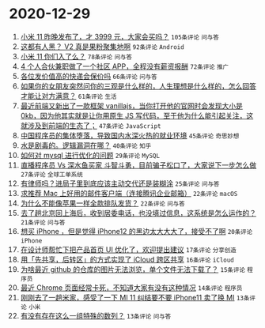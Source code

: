 # 2020-12-29

1. [小米 11 昨晚发布了，才 3999 元，大家会买吗？](https://www.v2ex.com/t/739864) ``105条评论`` ``问与答``
1. [这都有人黑？ V2 真是果粉聚集地啊](https://www.v2ex.com/t/739825) ``92条评论`` ``Android``
1. [小米 11 你们入了么？](https://www.v2ex.com/t/739814) ``78条评论`` ``问与答``
1. [4 个人合伙兼职做了一个社区 APP，全程没有薪资报酬](https://www.v2ex.com/t/739880) ``72条评论`` ``推广``
1. [各位发价值高的快递会保价吗](https://www.v2ex.com/t/739834) ``66条评论`` ``问与答``
1. [如果你的女朋友突然问你的三观是什么样的，人生理想是什么样的，怎么回答才能让对方满意？](https://www.v2ex.com/t/739936) ``61条评论`` ``生活``
1. [最近前端又新出了一款框架 vanillajs，当你打开他的官网时会发现大小是 0kb，因为他其实就是让你用原生 JS 写代码，至于他为什么能引起关注，这就涉及到前端的生态了；](https://www.v2ex.com/t/739837) ``47条评论`` ``JavaScript``
1. [中国程序员的集体堕落，导致国内水深火热的就业环境](https://www.v2ex.com/t/739920) ``45条评论`` ``奇思妙想``
1. [水是剧毒的。逻辑漏洞在哪？](https://www.v2ex.com/t/739969) ``40条评论`` ``知乎``
1. [如何对 mysql 进行优化的问题](https://www.v2ex.com/t/739820) ``29条评论`` ``MySQL``
1. [直播程序员 Vs 深水鱼买家 斗智斗勇，目前骗子松口了，大家说下一步怎么做](https://www.v2ex.com/t/739972) ``27条评论`` ``全球工单系统``
1. [有律师吗？进局子里到底应该主动交代还是装糊涂](https://www.v2ex.com/t/739850) ``25条评论`` ``问与答``
1. [求推荐 Mac 上好用的邮件客户端（连接腾讯企业邮箱）](https://www.v2ex.com/t/739875) ``22条评论`` ``macOS``
1. [为什么不能像苹果一样全款排队发货？](https://www.v2ex.com/t/739816) ``22条评论`` ``问与答``
1. [去了趟北京回上海后，收到居委电话，也没填过信息，这系统是怎么运作的？](https://www.v2ex.com/t/739916) ``21条评论`` ``问与答``
1. [想买 iPhone ，但是觉得 iPhone12 的黑边太大大大了，接受不了啊](https://www.v2ex.com/t/739877) ``20条评论`` ``iPhone``
1. [在设计师帮忙下把产品首页 UI 优化了，欢迎提出建议](https://www.v2ex.com/t/739978) ``17条评论`` ``分享创造``
1. [用「先共享，后转区」的方式实现了 iCloud 跨区共享](https://www.v2ex.com/t/739885) ``16条评论`` ``iCloud``
1. [为啥最近 github 的仓库的图片无法浏览，单个文件无法下载了？](https://www.v2ex.com/t/739938) ``15条评论`` ``程序员``
1. [最近 Chrome 页面经常卡死，不知道大家有没有这种情况](https://www.v2ex.com/t/739890) ``14条评论`` ``程序员``
1. [刚刚去了一趟米家，感受了一下 MI 11 纠结要不要 iPhone11 卖了换 MI](https://www.v2ex.com/t/739974) ``13条评论`` ``小米``
1. [有没有存在这么一组特殊的数列？](https://www.v2ex.com/t/739923) ``13条评论`` ``问与答``
